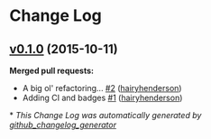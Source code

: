 # Change Log

## [v0.1.0](https://github.com/hairyhenderson/jiraprinter/tree/v0.1.0) (2015-10-11)
**Merged pull requests:**

- A big ol' refactoring... [\#2](https://github.com/hairyhenderson/jiraprinter/pull/2) ([hairyhenderson](https://github.com/hairyhenderson))
- Adding CI and badges [\#1](https://github.com/hairyhenderson/jiraprinter/pull/1) ([hairyhenderson](https://github.com/hairyhenderson))



\* *This Change Log was automatically generated by [github_changelog_generator](https://github.com/skywinder/Github-Changelog-Generator)*